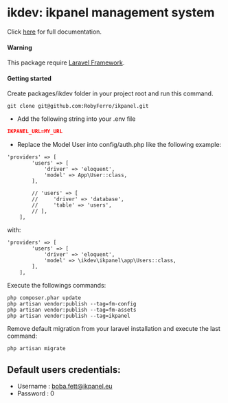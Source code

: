 # ikdev: ikpanel management system
Click [here](https://ikdev.gitbook.io/ikpanel/) for full documentation.

#### Warning
This package require [Laravel Framework](https://github.com/laravel/laravel).

#### Getting started
Create packages/ikdev folder in your project root and run this command.
``` 
git clone git@github.com:RobyFerro/ikpanel.git
```

* Add the following string into your .env file

``` json
IKPANEL_URL=MY_URL
```

* Replace the Model User into config/auth.php like the following example:
```
'providers' => [
        'users' => [
            'driver' => 'eloquent',
            'model' => App\User::class,
        ],

        // 'users' => [
        //     'driver' => 'database',
        //     'table' => 'users',
        // ],
    ],

```
with:
```
'providers' => [
        'users' => [
            'driver' => 'eloquent',
            'model' => \ikdev\ikpanel\app\Users::class,
        ],
    ],
```

Execute the followings commands:
```
php composer.phar update
php artisan vendor:publish --tag=fm-config
php artisan vendor:publish --tag=fm-assets
php artisan vendor:publish --tag=ikpanel
```

Remove default migration from your laravel installation and execute the last command:
```
php artisan migrate
```

## Default users credentials:
* Username : boba.fett@ikpanel.eu
* Password : 0
